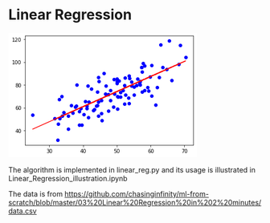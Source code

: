 # Linear Regression

![Linear Regression](linear%20regression.png)

The algorithm is implemented in linear_reg.py and its usage is illustrated in Linear_Regression_illustration.ipynb

The data is from https://github.com/chasinginfinity/ml-from-scratch/blob/master/03%20Linear%20Regression%20in%202%20minutes/data.csv 
